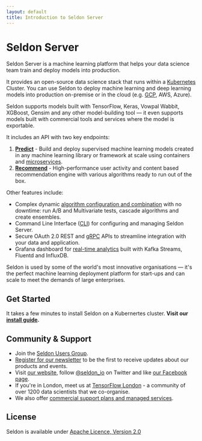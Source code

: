 ```yaml
---
layout: default
title: Introduction to Seldon Server
---
```



# Seldon Server

Seldon Server is a machine learning platform that helps your data science team train and deploy models into production.

It provides an open-source data science stack that runs within a [Kubernetes](http://kubernetes.io/) Cluster. You can use Seldon to deploy machine learning and deep learning models into production on-premise or in the cloud (e.g. [GCP](kubernetes-google-cloud.html), AWS, Azure).

Seldon supports models built with TensorFlow, Keras, Vowpal Wabbit, XGBoost, Gensim and any other model-building tool  — it even supports models built with commercial tools and services where the model is exportable.

It includes an API with two key endpoints:

1.  **[Predict](prediction-guide.html)** - Build and deploy supervised machine learning models created in any machine learning library or framework at scale using containers and [microservices](api-microservices.html).
2.  **[Recommend](content-recommendation-guide.html)** - High-performance user activity and content based recommendation engine with various algorithms ready to run out of the box. 

Other features include:

- Complex dynamic [algorithm configuration and combination](advanced-recommender-config.html) with no downtime: run A/B and Multivariate tests, cascade algorithms and create ensembles.
- Command Line Interface ([CLI](seldon-cli.html)) for configuring and managing Seldon Server.
- Secure OAuth 2.0 REST and [gRPC](grpc.html) APIs to streamline integration with your data and application.
- Grafana dashboard for [real-time analytics](analytics.html) built with Kafka Streams, Fluentd and InfluxDB.

Seldon is used by some of the world's most innovative organisations — it's the perfect machine learning deployment platform for start-ups and can scale to meet the demands of large enterprises.

## Get Started

It takes a few minutes to install Seldon on a Kubernertes cluster. **Visit our [install guide](install.html).**

## Community & Support

* Join the [Seldon Users Group](https://groups.google.com/forum/#!forum/seldon-users).
* [Register for our newsletter](http://eepurl.com/6X6n1) to be the first to receive updates about our products and events.
* Visit [our website](https://www.seldon.io/), follow [@seldon_io](https://twitter.com/seldon_io) on Twitter and like [our Facebook page](https://www.facebook.com/seldonhq/).
* If you're in London, meet us at [TensorFlow London](https://www.meetup.com/TensorFlow-London/) - a community of over 1200 data scientists that we co-organise.
* We also offer [commercial support plans and managed services](https://www.seldon.io/enterprise/).

## License
Seldon is available under [Apache Licence, Version 2.0](https://github.com/SeldonIO/seldon-server/blob/master/README.md)
